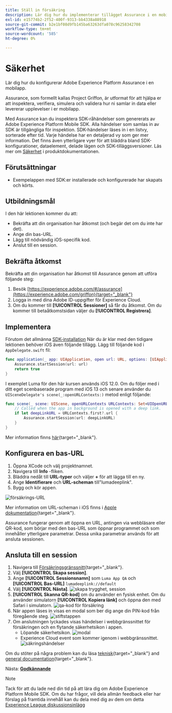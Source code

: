 ```yaml
---
title: Ställ in försäkring
description: Lär dig hur du implementerar tillägget Assurance i en mobilapp.
exl-id: e15774b2-2f52-400f-9313-bb4338a88918
source-git-commit: b2e1bf08d9fb145ba63263dfa078c96258342708
workflow-type: tm+mt
source-wordcount: '585'
ht-degree: 0%

---
```


# Säkerhet

Lär dig hur du konfigurerar Adobe Experience Platform Assurance i en mobilapp.

Assurance, som formellt kallas Project Griffon, är utformat för att hjälpa er att inspektera, verifiera, simulera och validera hur ni samlar in data eller levererar upplevelser i er mobilapp.

Med Assurance kan du inspektera SDK-råhändelser som genererats av Adobe Experience Platform Mobile SDK. Alla händelser som samlas in av SDK är tillgängliga för inspektion. SDK-händelser läses in i en listvy, sorterade efter tid. Varje händelse har en detaljerad vy som ger mer information. Det finns även ytterligare vyer för att bläddra bland SDK-konfigurationer, dataelement, delade lägen och SDK-tilläggsversioner. Läs mer om [Säkerhet](https://experienceleague.adobe.com/docs/experience-platform/assurance/home.html) i produktdokumentationen.


## Förutsättningar

* Exempelappen med SDK:er installerade och konfigurerade har skapats och körts.

## Utbildningsmål

I den här lektionen kommer du att:

* Bekräfta att din organisation har åtkomst (och begär det om du inte har det).
* Ange din bas-URL.
* Lägg till nödvändig iOS-specifik kod.
* Anslut till en session.

## Bekräfta åtkomst

Bekräfta att din organisation har åtkomst till Assurance genom att utföra följande steg:

1. Besök [https://experience.adobe.com/#/assurance](https://experience.adobe.com/griffon){target="_blank"}
1. Logga in med dina Adobe ID-uppgifter för Experience Cloud.
1. Om du kommer till **[!UICONTROL Sessioner]** så får du åtkomst. Om du kommer till betaåtkomstsidan väljer du **[!UICONTROL Registrera]**.

## Implementera

Förutom det allmänna [SDK-installation](install-sdks.md) När du är klar med den tidigare lektionen behöver iOS även följande tillägg. Lägg till följande kod i `AppDelegate.swift` fil:

```swift
func application(_ app: UIApplication, open url: URL, options: [UIApplication.OpenURLOptionsKey: Any] = [:]) -> Bool {
    Assurance.startSession(url: url)
    return true
}
```

I exemplet Luma för den här kursen används iOS 12.0. Om du följer med i ditt eget scenbaserade program med iOS 13 och senare använder du `UISceneDelegate's scene(_:openURLContexts:)` metod enligt följande:

```swift
func scene(_ scene: UIScene, openURLContexts URLContexts: Set<UIOpenURLContext>) {
    // Called when the app in background is opened with a deep link.
    if let deepLinkURL = URLContexts.first?.url {
        Assurance.startSession(url: deepLinkURL)
    }
}
```

Mer information finns [här](https://developer.adobe.com/client-sdks/documentation/platform-assurance-sdk/api-reference/){target="_blank"}.

## Konfigurera en bas-URL

1. Öppna XCode och välj projektnamnet.
1. Navigera till **Info** -fliken.
1. Bläddra nedåt till **URL-typer** och väljer **+** för att lägga till en ny.
1. Ange **Identifierare** och **URL-scheman** till&quot;lumadeeplink&quot;.
1. Bygg och kör appen.

![försäkrings-URL](assets/mobile-assurance-url-type.png)

Mer information om URL-scheman i iOS finns i [Apple dokumentation](https://developer.apple.com/documentation/xcode/defining-a-custom-url-scheme-for-your-app){target="_blank"}.

Assurance fungerar genom att öppna en URL, antingen via webbläsare eller QR-kod, som börjar med den bas-URL som öppnar programmet och som innehåller ytterligare parametrar. Dessa unika parametrar används för att ansluta sessionen.

## Ansluta till en session

1. Navigera till [Försäkringsgränssnitt](https://experience.adobe.com/griffon){target="_blank"}.
1. Välj **[!UICONTROL Skapa session]**.
1. Ange **[!UICONTROL Sessionsnamn]** som `Luma App QA` och **[!UICONTROL Bas-URL]** `lumadeeplink://default`
1. Välj **[!UICONTROL Nästa]**.
   ![skapa trygghet, session](assets/mobile-assurance-create-session.png)
1. **[!UICONTROL Skanna QR-kod]** om du använder en fysisk enhet. Om du använder simulatorn **[!UICONTROL Kopiera länk]** och öppna den med Safari i simulatorn.
   ![qa-kod för försäkring](assets/mobile-assurance-qr-code.png)
1. När appen läses in visas en modal som ber dig ange din PIN-kod från föregående steg.
   ![stiftstappen](assets/mobile-assurance-enter-pin.png)
1. Om anslutningen lyckades visas händelser i webbgränssnittet för försäkringen och en flytande säkerhetsikon i appen.
   * Löpande säkerhetsikon.
      ![modal](assets/mobile-assurance-modal.png)
   * Experience Cloud event som kommer igenom i webbgränssnittet.
      ![säkringshändelser](assets/mobile-assurance-events.png)

Om du stöter på några problem kan du läsa [teknisk](https://developer.adobe.com/client-sdks/documentation/platform-assurance-sdk/){target="_blank"} and [general documentation](https://experienceleague.adobe.com/docs/experience-platform/assurance/home.html){target="_blank"}.

Nästa: **[Godkännande](consent.md)**

>[!NOTE]
>
>Tack för att du lade ned din tid på att lära dig om Adobe Experience Platform Mobile SDK. Om du har frågor, vill dela allmän feedback eller har förslag på framtida innehåll kan du dela med dig av dem om detta [Experience League diskussionsinlägg](https://experienceleaguecommunities.adobe.com/t5/adobe-experience-platform-launch/tutorial-discussion-implement-adobe-experience-cloud-in-mobile/td-p/443796)

